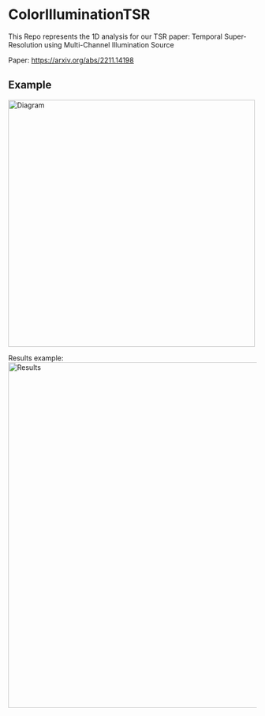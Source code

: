 # ColorIlluminationTSR
This Repo represents the 1D analysis for our TSR paper:
Temporal Super-Resolution using Multi-Channel Illumination Source


Paper: https://arxiv.org/abs/2211.14198

## Example
<img width="500" alt="Diagram" src="https://user-images.githubusercontent.com/52878011/223984410-23870356-6ba2-4303-a050-d30c217dcb40.png">

Results example:
<img width="700" alt="Results" src="https://user-images.githubusercontent.com/52878011/223985003-4e8037e7-7787-4393-897a-0063c207b0f6.png">
